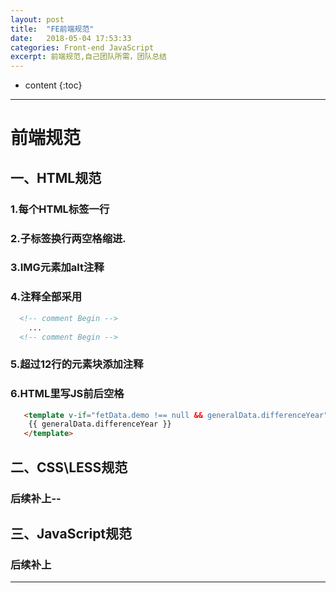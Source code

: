```yaml
---
layout: post
title:  "FE前端规范"
date:   2018-05-04 17:53:33
categories: Front-end JavaScript
excerpt: 前端规范,自己团队所需，团队总结
---
```


* content
{:toc}

---

# 前端规范
## 一、HTML规范
### 1.每个HTML标签一行
### 2.子标签换行两空格缩进.
### 3.IMG元素加alt注释
### 4.注释全部采用 
```html
  <!-- comment Begin -->
	...
  <!-- comment Begin -->
```
### 5.超过12行的元素块添加注释
### 6.HTML里写JS前后空格
```html
   <template v-if="fetData.demo !== null && generalData.differenceYear">
    {{ generalData.differenceYear }}
   </template>
```

## 二、CSS\LESS规范
### 后续补上--

## 三、JavaScript规范
### 后续补上

---

